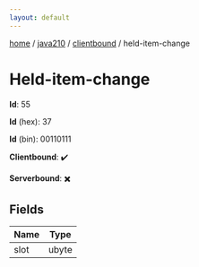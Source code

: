 ```yaml
---
layout: default
---
```


[home](/)  /  [java210](/protocol/java210)  /  [clientbound](/protocol/java210/clientbound)  /  held-item-change

# Held-item-change

**Id**: 55

**Id** (hex): 37

**Id** (bin): 00110111

**Clientbound**: ✔️

**Serverbound**: ✖️

## Fields

Name | Type
---|---
slot | ubyte

